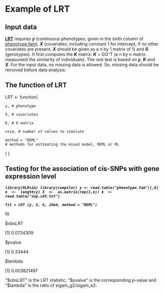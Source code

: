 # Example of LRT

## Input data
**[LRT](https://github.com/biostatpzeng/LRT/blob/master/LRT.R)** requires ***y*** (continuous phenotypes, given in the sixth column of [phenotype.fam](https://github.com/biostatpzeng/LRT/blob/master/phenotype.fam)), ***X*** (covariates; including constant 1 for intercept; if no other covariates are present, ***X*** should be given as a n by 1 matrix of 1) and ***G*** (genotypes). It first computes the ***K*** matrix: ***K*** = GG^T (a n by n matrix measureed the similarity of individuals). The rest test is based on ***y***, ***K*** and ***X***. For the input data, no missing data is allowed. So, missing data should be removed before data analysis.

## The function of LRT

LRT  <- function(

	y, # phenotype
	
	X, # covariates
	
	K, # K matrix
	
	nsim, # number of values to simulate
	
	method = "REML"
	# methods for estimating the mixed model, REML or ML
	
  )  {

## Testing for the association of cis-SNPs with gene expression level 

***`
library(RLRsim)
library(compiler)
y <- read.table("phenotype.fam")[,6] 
n  <-  length(y)
X  <-  as.matrix(rep(1,n))
k  <- read.table("snp.sXX.txt")
`***

***` fit = LRT (y, X, k, 10e4, method = "REML") `***

fit

$obsLRT

[1] 0.0734309

$pvalue

[1] 0.33444

$lambda

[1] 0.003821497

"$obsLRT" is the LRT statistic, "$pvalue" is the corresponding p-value and "$lambda" is the ratio of sigam_g2/sigam_e2. 





